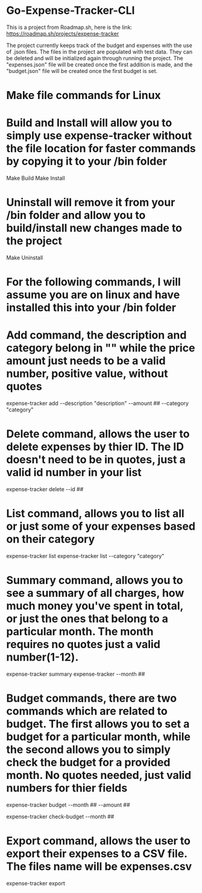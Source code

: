 # Go-Expense-Tracker-CLI
This is a project from Roadmap.sh, here is the link: https://roadmap.sh/projects/expense-tracker

The project currently keeps track of the budget and expenses with the use of .json files. The files in the project are populated with test data. They can be deleted and will be initialized again through running the project. The "expenses.json" file will be created once the first addition is made, and the "budget.json" file will be created once the first budget is set.

# Make file commands for Linux

# Build and Install will allow you to simply use expense-tracker without the file location for faster commands by copying it to your /bin folder
Make Build
Make Install

# Uninstall will remove it from your /bin folder and allow you to build/install new changes made to the project
Make Uninstall



# For the following commands, I will assume you are on linux and have installed this into your /bin folder

# Add command, the description and category belong in "" while the price amount just needs to be a valid number, positive value, without quotes
expense-tracker add --description "description" --amount ## --category "category"

# Delete command, allows the user to delete expenses by thier ID. The ID doesn't need to be in quotes, just a valid id number in your list
expense-tracker delete --id ##

# List command, allows you to list all or just some of your expenses based on their category
expense-tracker list
expense-tracker list --category "category"

# Summary command, allows you to see a summary of all charges, how much money you've spent in total, or just the ones that belong to a particular month. The month requires no quotes just a valid number(1-12).
expense-tracker summary
expense-tracker --month ##

# Budget commands, there are two commands which are related to budget. The first allows you to set a budget for a particular month, while the second allows you to simply check the budget for a provided month. No quotes needed, just valid numbers for thier fields
expense-tracker budget --month ## --amount ##

expense-tracker check-budget --month ##

# Export command, allows the user to export their expenses to a CSV file. The files name will be expenses.csv
expense-tracker export